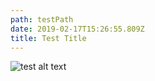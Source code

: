 ```yaml
---
path: testPath
date: 2019-02-17T15:26:55.809Z
title: Test Title
---
```

![test alt text](/assets/img_20190216_192632.jpg "test image title")
